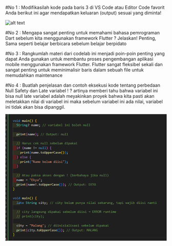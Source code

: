 #No 1 : Modifikasilah kode pada baris 3 di VS Code atau Editor Code favorit Anda berikut ini agar mendapatkan keluaran (output) sesuai yang diminta!

![alt text](https://github.com/ekyaaa/mobile-programming-semester5-2025/codelab02_dart/img/soal_1.png)

#No 2 : Mengapa sangat penting untuk memahami bahasa pemrograman Dart sebelum kita menggunakan framework Flutter ? Jelaskan!
Penting, Sama seperti belajar berbicara sebelum belajar berpidato

#No 3 : Rangkumlah materi dari codelab ini menjadi poin-poin penting yang dapat Anda gunakan untuk membantu proses pengembangan aplikasi mobile menggunakan framework Flutter.
Flutter sangat fleksibel sekali dan sangat penting untuk meminimalisir baris dalam sebuah file untuk memudahkan maintenance

#No 4 : Buatlah penjelasan dan contoh eksekusi kode tentang perbedaan Null Safety dan Late variabel !
? artinya memberi tahu bahwa variabel ini bisa null
late variabel adalah meyakinkan proyek bahwa kita pasti akan meletakkan nilai di variabel ini maka sebelum variabel ini ada nilai, variabel ini tidak akan bisa dipanggil.

![soal_2](img/soal_2.png)